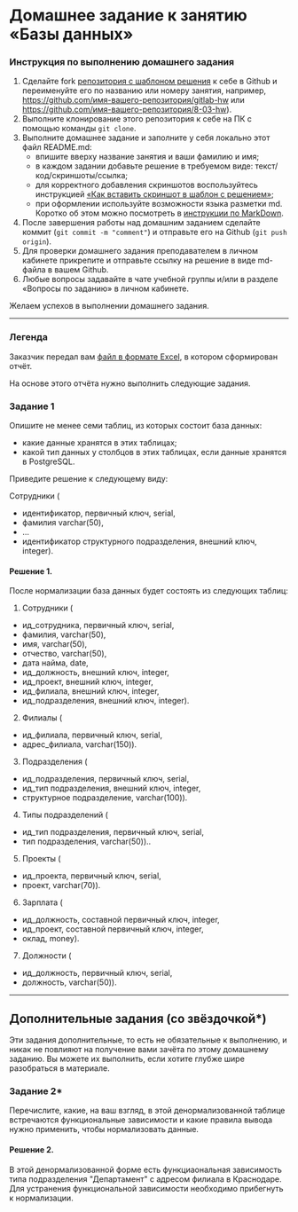 # Домашнее задание к занятию «Базы данных»

### Инструкция по выполнению домашнего задания

1. Сделайте fork [репозитория c шаблоном решения](https://github.com/netology-code/sys-pattern-homework) к себе в Github и переименуйте его по названию или номеру занятия, например, https://github.com/имя-вашего-репозитория/gitlab-hw или https://github.com/имя-вашего-репозитория/8-03-hw).
2. Выполните клонирование этого репозитория к себе на ПК с помощью команды `git clone`.
3. Выполните домашнее задание и заполните у себя локально этот файл README.md:
   - впишите вверху название занятия и ваши фамилию и имя;
   - в каждом задании добавьте решение в требуемом виде: текст/код/скриншоты/ссылка;
   - для корректного добавления скриншотов воспользуйтесь инструкцией [«Как вставить скриншот в шаблон с решением»](https://github.com/netology-code/sys-pattern-homework/blob/main/screen-instruction.md);
   - при оформлении используйте возможности языка разметки md. Коротко об этом можно посмотреть в [инструкции по MarkDown](https://github.com/netology-code/sys-pattern-homework/blob/main/md-instruction.md).
4. После завершения работы над домашним заданием сделайте коммит (`git commit -m "comment"`) и отправьте его на Github (`git push origin`).
5. Для проверки домашнего задания преподавателем в личном кабинете прикрепите и отправьте ссылку на решение в виде md-файла в вашем Github.
6. Любые вопросы задавайте в чате учебной группы и/или в разделе «Вопросы по заданию» в личном кабинете.

Желаем успехов в выполнении домашнего задания.

---
### Легенда

Заказчик передал вам [файл в формате Excel](https://github.com/netology-code/sdb-homeworks/blob/main/resources/hw-12-1.xlsx), в котором сформирован отчёт. 

На основе этого отчёта нужно выполнить следующие задания.

### Задание 1

Опишите не менее семи таблиц, из которых состоит база данных:

- какие данные хранятся в этих таблицах;
- какой тип данных у столбцов в этих таблицах, если данные хранятся в PostgreSQL.

Приведите решение к следующему виду:

Сотрудники (

- идентификатор, первичный ключ, serial,
- фамилия varchar(50),
- ...
- идентификатор структурного подразделения, внешний ключ, integer).

#### Решение 1.

После нормализации база данных будет состоять из следующих таблиц:

1. Сотрудники (

- ид_сотрудника, первичный ключ, serial,
- фамилия, varchar(50),
- имя, varchar(50),
- отчество, varchar(50),
- дата найма, date,
- ид_должность, внешний ключ, integer,
- ид_проект, внешний ключ, integer,
- ид_филиала, внешний ключ, integer,
- ид_подразделения, внешний ключ, integer).

2. Филиалы  (

- ид_филиала, первичный ключ, serial,
- адрес_филиала, varchar(150)).

3. Подразделения (
	
- ид_подразделения, первичный ключ, serial,
- ид_тип подразделения, внешний ключ, integer,
- структурное подразделение, varchar(100)).

4. Типы подразделений (

- ид_тип подразделения, первичный ключ, serial,
- тип подразделения, varchar(50))..

5. Проекты (

- ид_проекта, первичный ключ, serial,
- проект, varchar(70)).

6. Зарплата (

- ид_должность, составной первичный ключ, integer,
- ид_проект, составной первичный ключ, integer,
- оклад, money).

7. Должности (

- ид_должность, первичный ключ, serial,
- должность, varchar(50)).
---

## Дополнительные задания (со звёздочкой*)
Эти задания дополнительные, то есть не обязательные к выполнению, и никак не повлияют на получение вами зачёта по этому домашнему заданию. Вы можете их выполнить, если хотите глубже шире разобраться в материале.


### Задание 2*

Перечислите, какие, на ваш взгляд, в этой денормализованной таблице встречаются функциональные зависимости и какие правила вывода нужно применить, чтобы нормализовать данные.

#### Решение 2.

В этой денормализованной форме есть функциаональная зависимость типа подразделения "Департамент" с адресом филиала в Краснодаре.
Для устранения функциональной зависимости необходимо прибегнуть к нормализации.


